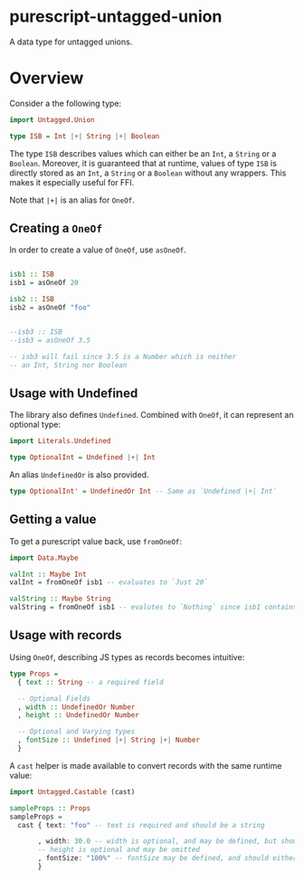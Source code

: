 # purescript-untagged-union

A data type for untagged unions.

# Overview

Consider a the following type:

```purescript
import Untagged.Union

type ISB = Int |+| String |+| Boolean
```

The type `ISB` describes values which can either be an `Int`, a `String` or a `Boolean`. Moreover, it is guaranteed that at runtime, values of type `ISB` is directly stored as an `Int`, a `String` or a `Boolean` without any wrappers. This makes it especially useful for FFI.

Note that `|+|` is an alias for `OneOf`.

## Creating a `OneOf`

In order to create a value of `OneOf`, use `asOneOf`.

```purescript

isb1 :: ISB
isb1 = asOneOf 20

isb2 :: ISB
isb2 = asOneOf "foo"


--isb3 :: ISB
--isb3 = asOneOf 3.5

-- isb3 will fail since 3.5 is a Number which is neither
-- an Int, String nor Boolean

```

## Usage with Undefined

The library also defines `Undefined`. Combined with `OneOf`, it can represent an optional type:

```purescript
import Literals.Undefined

type OptionalInt = Undefined |+| Int
```

An alias `UndefinedOr` is also provided.

```purescript
type OptionalInt' = UndefinedOr Int -- Same as `Undefined |+| Int`
```

## Getting a value

To get a purescript value back, use `fromOneOf`:

```purescript
import Data.Maybe

valInt :: Maybe Int
valInt = fromOneOf isb1 -- evaluates to `Just 20`

valString :: Maybe String
valString = fromOneOf isb1 -- evalutes to `Nothing` since isb1 contains an Int

```

## Usage with records

Using `OneOf`, describing JS types as records becomes intuitive:

```purescript
type Props =
  { text :: String -- a required field

  -- Optional Fields
  , width :: UndefinedOr Number
  , height :: UndefinedOr Number

  -- Optional and Varying types
  , fontSize :: Undefined |+| String |+| Number
  }
```

A `cast` helper is made available to convert records with the same runtime value:

```purescript
import Untagged.Castable (cast)

sampleProps :: Props
sampleProps =
  cast { text: "foo" -- text is required and should be a string

       , width: 30.0 -- width is optional, and may be defined, but should be a Number
       -- height is optional and may be omitted
       , fontSize: "100%" -- fontSize may be defined, and should either be a string or number
       }

```
